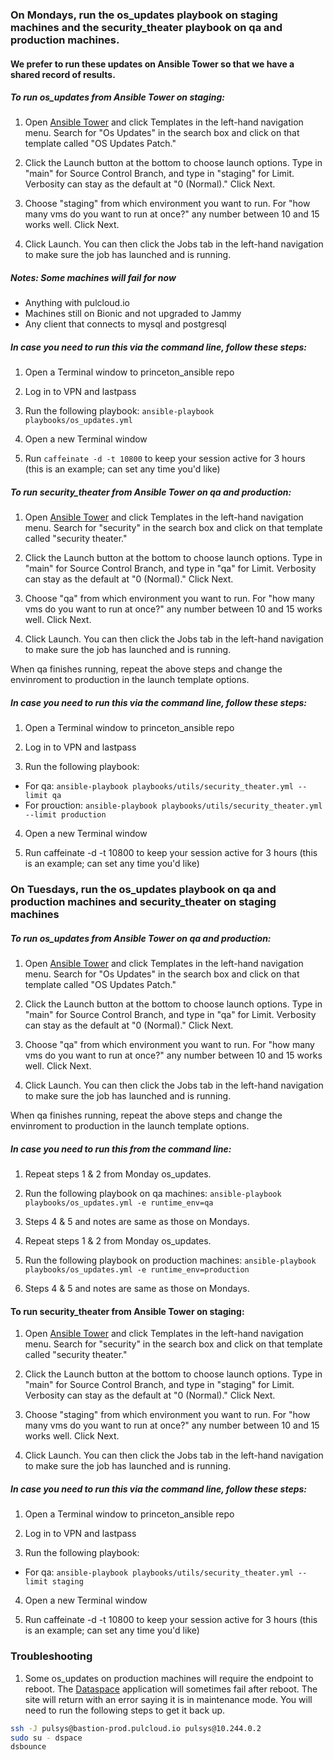 ### On Mondays, run the os_updates playbook on staging machines and the security_theater playbook on qa and production machines.

#### We prefer to run these updates on Ansible Tower so that we have a shared record of results.

##### To run os_updates from Ansible Tower on staging: 

1. Open [Ansible Tower](https://ansible-tower.princeton.edu/) and click Templates in the left-hand navigation menu. Search for "Os Updates" in the search box and click on that template called "OS Updates Patch." 

2. Click the Launch button at the bottom to choose launch options. Type in "main" for Source Control Branch, and type in "staging" for Limit. Verbosity can stay as the default at "0 (Normal)." Click Next. 

3. Choose "staging" from which environment you want to run. For "how many vms do you want to run at once?" any number between 10 and 15 works well. Click Next. 

4. Click Launch. You can then click the Jobs tab in the left-hand navigation to make sure the job has launched and is running. 

##### Notes: Some machines will fail for now
- Anything with pulcloud.io
- Machines still on Bionic and not upgraded to Jammy
- Any client that connects to mysql and postgresql

##### In case you need to run this via the command line, follow these steps: 
1. Open a Terminal window to princeton_ansible repo
2. Log in to VPN and lastpass
3. Run the following playbook: 
`ansible-playbook playbooks/os_updates.yml`

4. Open a new Terminal window 
5. Run `caffeinate -d -t 10800` to keep your session active for 3 hours (this is an example; can set any time you'd like)

##### To run security_theater from Ansible Tower on qa and production: 

1. Open [Ansible Tower](https://ansible-tower.princeton.edu/) and click Templates in the left-hand navigation menu. Search for "security" in the search box and click on that template called "security theater." 

2. Click the Launch button at the bottom to choose launch options. Type in "main" for Source Control Branch, and type in "qa" for Limit. Verbosity can stay as the default at "0 (Normal)." Click Next. 

3. Choose "qa" from which environment you want to run. For "how many vms do you want to run at once?" any number between 10 and 15 works well. Click Next. 

4. Click Launch. You can then click the Jobs tab in the left-hand navigation to make sure the job has launched and is running. 

When qa finishes running, repeat the above steps and change the envinroment to production in the launch template options.  

##### In case you need to run this via the command line, follow these steps: 
1. Open a Terminal window to princeton_ansible repo

2. Log in to VPN and lastpass

3. Run the following playbook: 
  - For qa: 
`ansible-playbook playbooks/utils/security_theater.yml --limit qa`
  - For prouction: 
  `ansible-playbook playbooks/utils/security_theater.yml --limit production`

4. Open a new Terminal window

5. Run caffeinate -d -t 10800 to keep your session active for 3 hours (this is an example; can set any time you'd like)

### On Tuesdays, run the os_updates playbook on qa and production machines and security_theater on staging machines

##### To run os_updates from Ansible Tower on qa and production: 

1. Open [Ansible Tower](https://ansible-tower.princeton.edu/) and click Templates in the left-hand navigation menu. Search for "Os Updates" in the search box and click on that template called "OS Updates Patch." 

2. Click the Launch button at the bottom to choose launch options. Type in "main" for Source Control Branch, and type in "qa" for Limit. Verbosity can stay as the default at "0 (Normal)." Click Next. 

3. Choose "qa" from which environment you want to run. For "how many vms do you want to run at once?" any number between 10 and 15 works well. Click Next. 

4. Click Launch. You can then click the Jobs tab in the left-hand navigation to make sure the job has launched and is running. 

When qa finishes running, repeat the above steps and change the envinroment to production in the launch template options.

##### In case you need to run this from the command line: 
1. Repeat steps 1 & 2 from Monday os_updates.
2. Run the following playbook on qa machines: 
`ansible-playbook playbooks/os_updates.yml -e runtime_env=qa`
3. Steps 4 & 5 and notes are same as those on Mondays.

1. Repeat steps 1 & 2 from Monday os_updates.
2. Run the following playbook on production machines: 
`ansible-playbook playbooks/os_updates.yml -e runtime_env=production`
3. Steps 4 & 5 and notes are same as those on Mondays. 

#### To run security_theater from Ansible Tower on staging: 

1. Open [Ansible Tower](https://ansible-tower.princeton.edu/) and click Templates in the left-hand navigation menu. Search for "security" in the search box and click on that template called "security theater." 

2. Click the Launch button at the bottom to choose launch options. Type in "main" for Source Control Branch, and type in "staging" for Limit. Verbosity can stay as the default at "0 (Normal)." Click Next. 

3. Choose "staging" from which environment you want to run. For "how many vms do you want to run at once?" any number between 10 and 15 works well. Click Next. 

4. Click Launch. You can then click the Jobs tab in the left-hand navigation to make sure the job has launched and is running.  

##### In case you need to run this via the command line, follow these steps: 
1. Open a Terminal window to princeton_ansible repo

2. Log in to VPN and lastpass

3. Run the following playbook: 
  - For qa: 
`ansible-playbook playbooks/utils/security_theater.yml --limit staging`

4. Open a new Terminal window

5. Run caffeinate -d -t 10800 to keep your session active for 3 hours (this is an example; can set any time you'd like)

### Troubleshooting

1. Some os_updates on production machines will require the endpoint to reboot. The [Dataspace](https://dataspace.princeton.edu) application will sometimes fail after reboot. The site will return with an error saying it is in maintenance mode. You will need to run the following steps to get it back up.

  ```bash
  ssh -J pulsys@bastion-prod.pulcloud.io pulsys@10.244.0.2
  sudo su - dspace
  dsbounce
  ```
